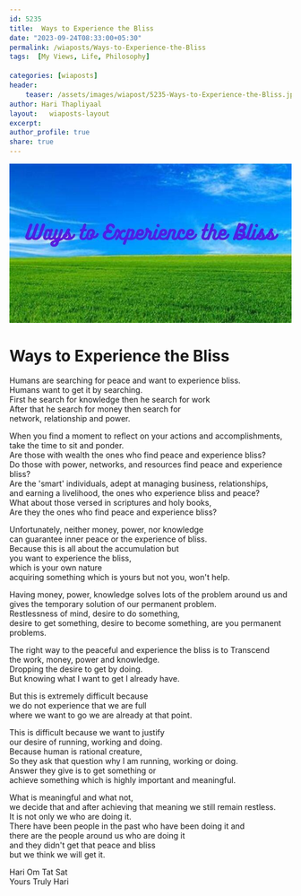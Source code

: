 ```yaml
---        
id: 5235  
title:  Ways to Experience the Bliss          
date: "2023-09-24T08:33:00+05:30"        
permalink: /wiaposts/Ways-to-Experience-the-Bliss      
tags:  [My Views, Life, Philosophy]         
        
categories: [wiaposts] 
header:        
    teaser: /assets/images/wiapost/5235-Ways-to-Experience-the-Bliss.jpg        
author: Hari Thapliyaal        
layout:   wiaposts-layout
excerpt:        
author_profile: true        
share: true        
---        
```

        
![Ways to Experience the Bliss](/assets/images/wiapost/5235-Ways-to-Experience-the-Bliss.jpg)             
        
# Ways to Experience the Bliss    
    
Humans are searching for peace and want to experience bliss.    
Humans want to get it by searching.    
First he search for knowledge then he search for work    
After that he search for money then search for     
network, relationship and power.    
    
    
When you find a moment to reflect on your actions and accomplishments,    
take the time to sit and ponder.    
Are those with wealth the ones who find peace and experience bliss?    
Do those with power, networks, and resources find peace and experience bliss?    
Are the 'smart' individuals, adept at managing business, relationships,    
and earning a livelihood, the ones who experience bliss and peace?    
What about those versed in scriptures and holy books,    
Are they the ones who find peace and experience bliss?    
    
    
Unfortunately, neither money, power, nor knowledge    
can guarantee inner peace or the experience of bliss.      
Because this is all about the accumulation but    
you want to experience the bliss,    
which is your own nature    
acquiring something which is yours but not you, won't help.    
    
    
Having money, power, knowledge solves lots of the problem around us and    
gives the temporary solution of our permanent problem.    
Restlessness of mind, desire to do something,    
desire to get something, desire to become something, are you permanent problems.    
    
    
The right way to the peaceful and experience the bliss is to Transcend    
the work, money, power and knowledge.    
Dropping the desire to get by doing.    
But knowing what I want to get I already have.    
    
    
But this is extremely difficult because    
we do not experience that we are full    
where we want to go we are already at that point.    
    
    
This is difficult because we want to justify    
our desire of running, working and doing.    
Because human is rational creature,    
So they ask that question why I am running, working or doing.    
Answer they give is to get something or    
achieve something which is highly important and meaningful.    
    
    
What is meaningful and what not,    
we decide that and after achieving that meaning we still remain restless.    
It is not only we who are doing it.    
There have been people in the past who have been doing it and    
there are the people around us who are doing it    
and they didn't get that peace and bliss     
but we think we will get it.    
    
    
Hari Om Tat Sat    
Yours Truly Hari    
    








